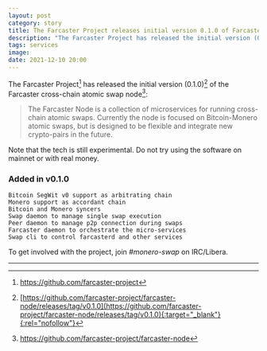 ```yaml
---
layout: post
category: story
title: The Farcaster Project releases initial version 0.1.0 of Farcaster Node
description: "The Farcaster Project has released the initial version (0.1.0) of the Farcaster cross-chain atomic swap node."
tags: services
image: 
date: 2021-12-10 20:00
---
```


The Farcaster Project[^1] has released the initial version (0.1.0)[^2] of the Farcaster cross-chain atomic swap node[^3]:

> The Farcaster Node is a collection of microservices for running cross-chain atomic swaps. Currently the node is focused on Bitcoin-Monero atomic swaps, but is designed to be flexible and integrate new crypto-pairs in the future. 

Note that the tech is still experimental. Do not try using the software on mainnet or with real money.

### Added in v0.1.0

    Bitcoin SegWit v0 support as arbitrating chain
    Monero support as accordant chain
    Bitcoin and Monero syncers
    Swap daemon to manage single swap execution
    Peer daemon to manage p2p connection during swaps
    Farcaster daemon to orchestrate the micro-services
    Swap cli to control farcasterd and other services

To get involved with the project, join *#monero-swap* on IRC/Libera.

---

[^1]: https://github.com/farcaster-project
[^2]: [https://github.com/farcaster-project/farcaster-node/releases/tag/v0.1.0](https://github.com/farcaster-project/farcaster-node/releases/tag/v0.1.0){:target="_blank"}{:rel="nofollow"}
[^3]: https://github.com/farcaster-project/farcaster-node


